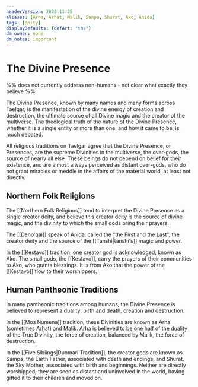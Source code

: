 ```yaml
---
headerVersion: 2023.11.25
aliases: [Arha, Arhat, Malik, Sampa, Shurat, Ako, Anida]
tags: [deity]
displayDefaults: {defArt: "the"}
dm_owner: none
dm_notes: important
---
```

# The Divine Presence

%% does not currently address non-humans - not clear what exactly they believe %%

The Divine Presence, known by many names and many forms across Taelgar, is the manifestation of the divine energy of creation and destruction, the ultimate source of all Divine magic and the creator of the multiverse. The theological truth of the nature of the Divine Presence, whether it is a single entity or more than one, and how it came to be, is much debated. 

All religious traditions on Taelgar agree that the Divine Presence, or Presences, are the supreme Divinities in the multiverse, the over-gods, the source of nearly all else. These beings do not depend on belief for their existence, and are almost always perceived as distant over-gods, who do not grant miracles or meddle in the affairs of the material world, at least not directly. 
## Northern Folk Religions

The [[Northern Folk Religions]] tend to interpret the Divine Presence as a single creator deity, and believe this creator deity is the source of divine magic, and the divinity to which the small gods bring their prayers. 

The [[Deno'qai]] speak of Anida, called the "the First and the Last", the creator deity and the source of the [[Tanshi|tanshi's]] magic and power. 

In the [[Kestavo]] tradition, one creator god is acknowledged, known as Ako. The small gods, the [[Kestavo]], carry the prayers of their communities to Ako, who grants blessings. It is from Ako that the power of the [[Kestavo]] flow to their worshippers.
## Human Pantheonic Traditions

In many pantheonic traditions among humans, the Divine Presence is believed to represent a duality: birth and death, creation and destruction. 

In the [[Mos Numena]] tradition, these Divinities are known as Arha (sometimes Arhat) and Malik. Arha is believed to be one half of the duality of the True Divinity, the force of creation, balanced by Malik, the force of destruction. 

In the [[Five Siblings|Dunmari Tradition]], the creator gods are known as Sampa, the Earth Father, associated with death and endings, and Shurat, the Sky Mother, associated with birth and beginnings. Neither are directly worshipped; they are seen as distant and uninvolved in the world, having gifted it to their children and moved on.






